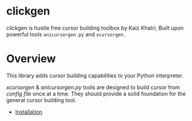 # clickgen

clickgen is hustle free cursor building toolbox by Kaiz Khatri, Built upon powerful tools `anicursorgen.py` and `xcursorgen`.

# Overview

This library adds cursor building capabilities to your Python interpreter.

*xcursorgen* & *anicursorgen.py* tools are designed to build cursor from *config file* once at a time. They should provide a solid foundation for the general cursor building tool.

- [Installation](installation.md)